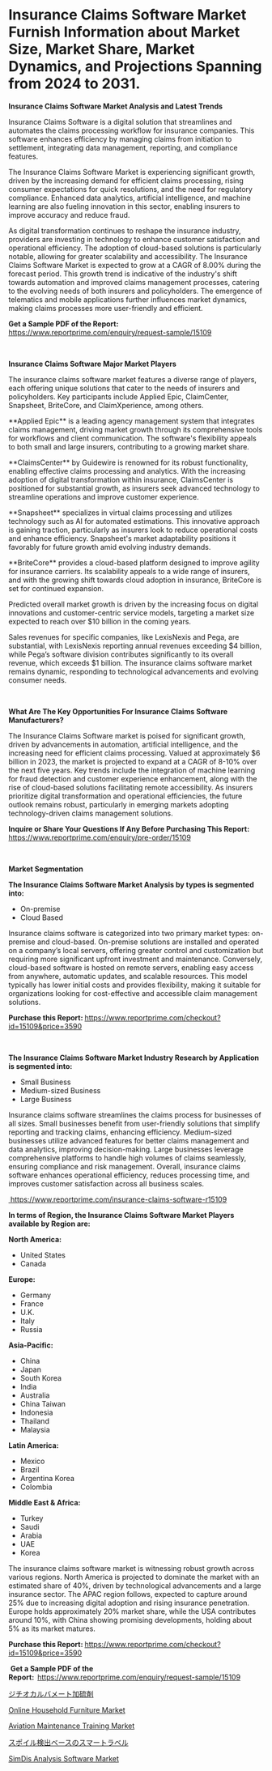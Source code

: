 <p><h1>Insurance Claims Software Market Furnish Information about Market Size, Market Share, Market Dynamics, and Projections Spanning from 2024 to 2031.</h1></p><p><strong>Insurance Claims Software Market Analysis and Latest Trends</strong></p>
<p><p>Insurance Claims Software is a digital solution that streamlines and automates the claims processing workflow for insurance companies. This software enhances efficiency by managing claims from initiation to settlement, integrating data management, reporting, and compliance features. </p><p>The Insurance Claims Software Market is experiencing significant growth, driven by the increasing demand for efficient claims processing, rising consumer expectations for quick resolutions, and the need for regulatory compliance. Enhanced data analytics, artificial intelligence, and machine learning are also fueling innovation in this sector, enabling insurers to improve accuracy and reduce fraud.</p><p>As digital transformation continues to reshape the insurance industry, providers are investing in technology to enhance customer satisfaction and operational efficiency. The adoption of cloud-based solutions is particularly notable, allowing for greater scalability and accessibility. The Insurance Claims Software Market is expected to grow at a CAGR of 8.00% during the forecast period. This growth trend is indicative of the industry's shift towards automation and improved claims management processes, catering to the evolving needs of both insurers and policyholders. The emergence of telematics and mobile applications further influences market dynamics, making claims processes more user-friendly and efficient.</p></p>
<p><strong>Get a Sample PDF of the Report:&nbsp;</strong> <a href="https://www.reportprime.com/enquiry/request-sample/15109">https://www.reportprime.com/enquiry/request-sample/15109</a></p>
<p>&nbsp;</p>
<p><strong>Insurance Claims Software Major Market Players</strong></p>
<p><p>The insurance claims software market features a diverse range of players, each offering unique solutions that cater to the needs of insurers and policyholders. Key participants include Applied Epic, ClaimCenter, Snapsheet, BriteCore, and ClaimXperience, among others.</p><p>**Applied Epic** is a leading agency management system that integrates claims management, driving market growth through its comprehensive tools for workflows and client communication. The software's flexibility appeals to both small and large insurers, contributing to a growing market share.</p><p>**ClaimsCenter** by Guidewire is renowned for its robust functionality, enabling effective claims processing and analytics. With the increasing adoption of digital transformation within insurance, ClaimsCenter is positioned for substantial growth, as insurers seek advanced technology to streamline operations and improve customer experience.</p><p>**Snapsheet** specializes in virtual claims processing and utilizes technology such as AI for automated estimations. This innovative approach is gaining traction, particularly as insurers look to reduce operational costs and enhance efficiency. Snapsheet's market adaptability positions it favorably for future growth amid evolving industry demands.</p><p>**BriteCore** provides a cloud-based platform designed to improve agility for insurance carriers. Its scalability appeals to a wide range of insurers, and with the growing shift towards cloud adoption in insurance, BriteCore is set for continued expansion.</p><p>Predicted overall market growth is driven by the increasing focus on digital innovations and customer-centric service models, targeting a market size expected to reach over $10 billion in the coming years.</p><p>Sales revenues for specific companies, like LexisNexis and Pega, are substantial, with LexisNexis reporting annual revenues exceeding $4 billion, while Pega’s software division contributes significantly to its overall revenue, which exceeds $1 billion. The insurance claims software market remains dynamic, responding to technological advancements and evolving consumer needs.</p></p>
<p>&nbsp;</p>
<p><strong>What Are The Key Opportunities For Insurance Claims Software Manufacturers?</strong></p>
<p><p>The Insurance Claims Software market is poised for significant growth, driven by advancements in automation, artificial intelligence, and the increasing need for efficient claims processing. Valued at approximately $6 billion in 2023, the market is projected to expand at a CAGR of 8-10% over the next five years. Key trends include the integration of machine learning for fraud detection and customer experience enhancement, along with the rise of cloud-based solutions facilitating remote accessibility. As insurers prioritize digital transformation and operational efficiencies, the future outlook remains robust, particularly in emerging markets adopting technology-driven claims management solutions.</p></p>
<p><strong>Inquire or Share Your Questions If Any Before Purchasing This Report:</strong> <a href="https://www.reportprime.com/enquiry/pre-order/15109">https://www.reportprime.com/enquiry/pre-order/15109</a></p>
<p>&nbsp;</p>
<p><strong>Market Segmentation</strong></p>
<p><strong>The Insurance Claims Software Market Analysis by types is segmented into:</strong></p>
<p><ul><li>On-premise</li><li>Cloud Based</li></ul></p>
<p><p>Insurance claims software is categorized into two primary market types: on-premise and cloud-based. On-premise solutions are installed and operated on a company’s local servers, offering greater control and customization but requiring more significant upfront investment and maintenance. Conversely, cloud-based software is hosted on remote servers, enabling easy access from anywhere, automatic updates, and scalable resources. This model typically has lower initial costs and provides flexibility, making it suitable for organizations looking for cost-effective and accessible claim management solutions.</p></p>
<p><strong>Purchase this Report:&nbsp;</strong><a href="https://www.reportprime.com/checkout?id=15109&price=3590">https://www.reportprime.com/checkout?id=15109&price=3590</a></p>
<p>&nbsp;</p>
<p><strong>The Insurance Claims Software Market Industry Research by Application is segmented into:</strong></p>
<p><ul><li>Small Business</li><li>Medium-sized Business</li><li>Large Business</li></ul></p>
<p><p>Insurance claims software streamlines the claims process for businesses of all sizes. Small businesses benefit from user-friendly solutions that simplify reporting and tracking claims, enhancing efficiency. Medium-sized businesses utilize advanced features for better claims management and data analytics, improving decision-making. Large businesses leverage comprehensive platforms to handle high volumes of claims seamlessly, ensuring compliance and risk management. Overall, insurance claims software enhances operational efficiency, reduces processing time, and improves customer satisfaction across all business scales.</p></p>
<p><a href="https://www.reportprime.com/insurance-claims-software-r15109">&nbsp;https://www.reportprime.com/insurance-claims-software-r15109</a></p>
<p><strong>In terms of Region, the Insurance Claims Software Market Players available by Region are:</strong></p>
<p>
    <p> <strong> North America: </strong>
        <ul>
            <li>United States</li>
            <li>Canada</li>
        </ul>
        </p> 
    <p> <strong> Europe: </strong>
        <ul>
            <li>Germany</li>
            <li>France</li>
            <li>U.K.</li>
            <li>Italy</li>
            <li>Russia</li>
        </ul>
        </p> 
    <p> <strong> Asia-Pacific: </strong>
        <ul>
            <li>China</li>
            <li>Japan</li>
            <li>South Korea</li>
            <li>India</li>
            <li>Australia</li>
            <li>China Taiwan</li>
            <li>Indonesia</li>
            <li>Thailand</li>
            <li>Malaysia</li>
        </ul>
        </p> 
    <p> <strong> Latin America: </strong>
        <ul>
            <li>Mexico</li>
            <li>Brazil</li>
            <li>Argentina Korea</li>
            <li>Colombia</li>
        </ul>
        </p> 
    <p> <strong> Middle East & Africa: </strong>
        <ul>
            <li>Turkey</li>
            <li>Saudi</li>
            <li>Arabia</li>
            <li>UAE</li>
            <li>Korea</li>
        </ul>
    </p>
    </p>
<p><p>The insurance claims software market is witnessing robust growth across various regions. North America is projected to dominate the market with an estimated share of 40%, driven by technological advancements and a large insurance sector. The APAC region follows, expected to capture around 25% due to increasing digital adoption and rising insurance penetration. Europe holds approximately 20% market share, while the USA contributes around 10%, with China showing promising developments, holding about 5% as its market matures.</p></p>
<p><strong>Purchase this Report: </strong><a href="https://www.reportprime.com/checkout?id=15109&price=3590">https://www.reportprime.com/checkout?id=15109&price=3590</a></p>
<p>&nbsp;<strong>Get a Sample PDF of the Report:&nbsp;&nbsp;</strong><a href="https://www.reportprime.com/enquiry/request-sample/15109">https://www.reportprime.com/enquiry/request-sample/15109</a></p>
<p><strong></strong></p>
<p><p><a href="https://medium.com/@mandysw5k1a/dithiocarbamate-vulcanization-agents-market-%E3%81%AF-%E3%82%B3%E3%82%B9%E3%83%88%E7%AE%A1%E7%90%86%E3%81%A8%E5%8A%B9%E7%8E%87%E5%90%91%E4%B8%8A%E3%82%92%E5%84%AA%E5%85%88%E3%81%97%E3%81%BE%E3%81%99-%E3%81%95%E3%82%89%E3%81%AB-%E5%A0%B1%E5%91%8A%E6%9B%B8%E3%81%AF%E5%B8%82%E5%A0%B4%E3%81%AE%E9%9C%80%E8%A6%81%E9%9D%A2%E3%81%A8%E4%BE%9B%E7%B5%A6%E9%9D%A2%E3%81%AE%E4%B8%A1%E6%96%B9%E3%82%92%E3%82%AB%E3%83%90%E3%83%BC%E3%81%97%E3%81%A6%E3%81%84%E3%81%BE%E3%81%99-dc47138675a6">ジチオカルバメート加硫剤</a></p><p><a href="https://medium.com/@haangelat16/this-online-household-furniture-market-research-report-evaluates-the-key-market-trends-drivers-6b65ce429081">Online Household Furniture Market</a></p><p><a href="https://www.linkedin.com/pulse/aviation-maintenance-training-market-segmentation-geographical-imipc?trackingId=PONBrOmqT%2FyD2PfWOrwiVw%3D%3D">Aviation Maintenance Training Market</a></p><p><a href="https://medium.com/@qarpaiop35/spoil-detection-based-smart-label-110cfe7a4669">スポイル検出ベースのスマートラベル</a></p><p><a href="https://issuu.com/reportprime-2/docs/simdis-analysis-software-market-siz_543321869da0d6">SimDis Analysis Software Market</a></p></p>